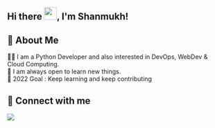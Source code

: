 ## Hi there <img src="https://github.com/TheDudeThatCode/TheDudeThatCode/blob/master/Assets/Hi.gif" width="29px">, I'm Shanmukh!

## 🚀 About Me

👨‍💻 I am a Python Developer and also interested in DevOps, WebDev & Cloud Computing.
<br>
🤗 I am always open to learn new things.
<br>
🎯 2022 Goal : Keep learning and keep contributing
<br>
<!---
<p align="center">
<img width="49%" src="https://github-readme-stats.vercel.app/api?username=vnshanmukh&show_icons=true&theme=gotham&&count_private=true" />
<img width="49%" src="https://github-readme-streak-stats.herokuapp.com/?user=vnshanmukh&theme=gotham&date_format=M%20j%5B%2C%20Y%5D" />
</p>
--->

## 📌 Connect with me 
<a href="https://in.linkedin.com/in/shanmukh-chava-b568b718b"><img src="https://img.shields.io/badge/linkedin-%230077B5.svg?style=for-the-badge&logo=linkedin&logoColor=white"></img></a>
